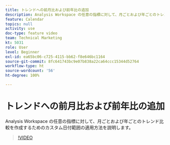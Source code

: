```yaml
---
title: トレンドへの前月比および前年比の追加
description: Analysis Workspace の任意の指標に対して、月ごとおよび年ごとのトレンド比較を作成するためのカスタム日付範囲の適用方法を説明します。
feature: Calendar
topics: null
activity: use
doc-type: feature video
team: Technical Marketing
kt: 5031
role: User
level: Beginner
exl-id: ea65bc06-c725-4115-bb62-f8e646bc1164
source-git-commit: 8fc641743bc9e07b838a22ca64ccc15344d52764
workflow-type: ht
source-wordcount: '56'
ht-degree: 100%

---
```


# トレンドへの前月比および前年比の追加

Analysis Workspace の任意の指標に対して、月ごとおよび年ごとのトレンド比較を作成するためのカスタム日付範囲の適用方法を説明します。

>[!VIDEO](https://video.tv.adobe.com/v/33772/?quality=12&learn=on)
